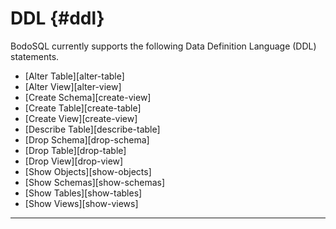 DDL {#ddl}
========

BodoSQL currently supports the following Data Definition Language (DDL) statements.

- [Alter Table][alter-table]
- [Alter View][alter-view]
- [Create Schema][create-view]
- [Create Table][create-table]
- [Create View][create-view]
- [Describe Table][describe-table]
- [Drop Schema][drop-schema]
- [Drop Table][drop-table]
- [Drop View][drop-view]
- [Show Objects][show-objects]
- [Show Schemas][show-schemas]
- [Show Tables][show-tables]
- [Show Views][show-views]

--- 
